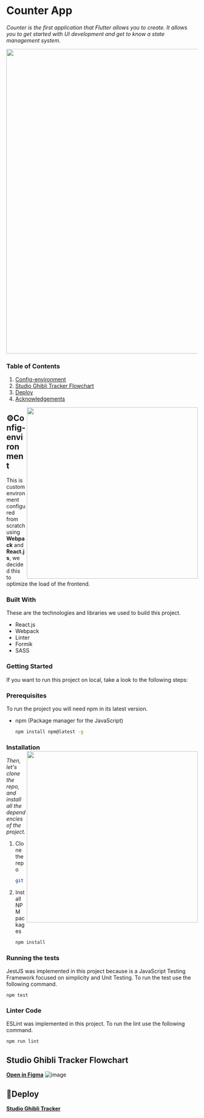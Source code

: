 # Counter App

_Counter is the first application that Flutter allows you to create. It allows you to get started with UI development and get to know a state management system._

<img src="https://user-images.githubusercontent.com/73669701/166158870-9e479615-9b5c-4078-a6c6-d16b7e313e52.png" width="800" align="middle" style="float: center;" >

  ### Table of Contents
  1. [Config-environment](#Config-environment)
  2. [Studio Ghibli Tracker Flowchart](#flowchart)
  3. [Deploy](#deployed)
  4. [Acknowledgements](#acknowledgements)


<img src="https://user-images.githubusercontent.com/73669701/166158947-ddf3f5e3-d9d3-45a5-bef8-468353d9a51e.png" width="450" align="right" />







## ⚙Config-environment <a name="Config-environment"></a>

This is custom environment configured from scratch using **Webpack** and **React.js**, we decided this to optimize the load of the frontend.

### Built With

These are the technologies and libraries we used to build this project.

- React.js
- Webpack 
- Linter
- Formik
- SASS
<!-- GETTING STARTED -->

### Getting Started

If you want to run this project on local, take a look to the following steps:

### Prerequisites

To run the project you will need npm in its latest version.

- npm (Package manager for the JavaScript)
  ```sh
  npm install npm@latest -g
  ```

### Installation <img src="https://user-images.githubusercontent.com/73669701/166159879-09b314c6-4286-43b1-b816-80956acc408b.png" width="450" align="right" />

_Then, let's clone the repo, and install all the dependencies of the project._

1. Clone the repo
   ```sh
   git clone git@github.com:C10-Ghibli-s/FE-Studio-Ghibli-Tracker.git
   ```
2. Install NPM packages
   ```sh
   npm install
   ```
   

   
### Running the tests

JestJS was implemented in this project because is a JavaScript Testing Framework focused on simplicity and Unit Testing. To run the test use the following command.

```
npm test
```

### Linter Code

ESLint was implemented in this project. To run the lint use the following command.

```
npm run lint
```

## Studio Ghibli Tracker Flowchart <a name="flowchart"></a>
[**Open in Figma**](https://www.figma.com/file/fBCX1ahNBOFbPjSOtrPp8c/FlowChart-Studio-Ghibli?node-id=0%3A1)
![image](https://user-images.githubusercontent.com/73669701/165537137-1b298af7-18e7-4d30-ba34-f35900aaf69a.png)


##  🚀Deploy <a name="deployed"></a>
[**Studio Ghibli Tracker**](https://ghibli-tracker.c10-se.com)
